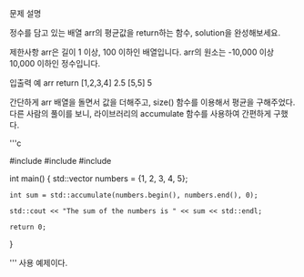 문제 설명

정수를 담고 있는 배열 arr의 평균값을 return하는 함수, solution을 완성해보세요.

제한사항
arr은 길이 1 이상, 100 이하인 배열입니다.
arr의 원소는 -10,000 이상 10,000 이하인 정수입니다.

입출력 예
arr	return
[1,2,3,4]	2.5
[5,5]	5

간단하게 arr 배열을 돌면서 값을 더해주고, size() 함수를 이용해서 평균을 구해주었다.
다른 사람의 풀이를 보니, <numeric> 라이브러리의 accumulate 함수를 사용하여 간편하게 구했다.

'''c

#include <iostream>
#include <numeric>
#include <vector>

int main() {
    std::vector<int> numbers = {1, 2, 3, 4, 5};

    int sum = std::accumulate(numbers.begin(), numbers.end(), 0);

    std::cout << "The sum of the numbers is " << sum << std::endl;

    return 0;
}

'''
사용 예제이다.
